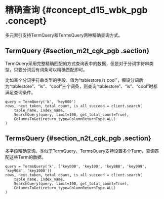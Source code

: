 # 精确查询 {#concept_d15_wbk_pgb .concept}

多元索引支持TermQuery和TermsQuery两种精确查询方式。

## TermQuery {#section_m2t_cgk_pgb .section}

TermQuery采用完整精确匹配的方式查询表中的数据，但是对于分词字符串类型，只要分词后有词条可以精确匹配即可。

比如某个分词字符串类型的字段，值为“tablestore is cool”，假设分词后为“tablestore”、“is”、“cool”三个词条，则查询“tablestore”、“is”、“cool”时都满足查询条件。

``` {#codeblock_r2b_ij8_57o}
query = TermQuery('k', 'key000')
rows, next_token, total_count, is_all_succeed = client.search(
    table_name, index_name, 
    SearchQuery(query, limit=100, get_total_count=True), 
    ColumnsToGet(return_type=ColumnReturnType.ALL)
)
```

## TermsQuery {#section_n2t_cgk_pgb .section}

多字段精确查询。类似于TermQuery，TermsQuery支持设置多个Term，查询匹配这些Term的数据。

``` {#codeblock_yh0_8n1_cug}
query = TermsQuery('k', ['key000', 'key100', 'key888', 'key999', 'key908', 'key1000'])
rows, next_token, total_count, is_all_succeed = client.search(
    table_name, index_name, 
    SearchQuery(query, limit=100, get_total_count=True), 
    ColumnsToGet(return_type=ColumnReturnType.ALL)
)
```

